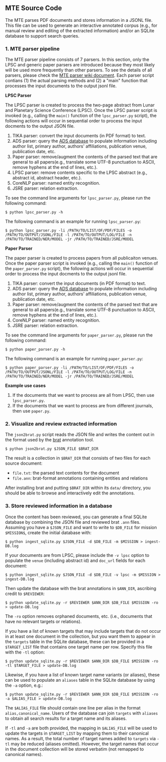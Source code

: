 ## MTE Source Code

The MTE parses PDF documents and stores information in a JSONL file.  This file can be used to generate an interactive annotated corpus (e.g., for manual review and editing of the extracted information) and/or an SQLite database to support search queries.

### 1. MTE parser pipeline

The MTE parser pipeline consists of 7 parsers. In this section, only the LPSC and generic paper parsers are introduced because they most likely will be used more frequently than other parsers. To see the details of all parsers, please check the [MTE parser wiki document](https://github.com/wkiri/MTE/wiki/MTE-Parsers). Each parser script contians (1) the actual parsing methods and (2) a "main" function that processes the input documents to the output jsonl file.   


**LPSC Parser**

The LPSC parser is created to process the two-page abstract from Lunar and Planetary Science Conference (LPSC). Once the LPSC parser script is invoked (e.g., calling the `main()` function of the `lpsc_parser.py` script), the following actions will occur in sequential order to process the input docments to the output JSON file.

1. TIKA parser: convert the input documents (in PDF format) to text.
2. ADS parser: query the [ADS database](https://ui.adsabs.harvard.edu/) to populate information including author list, primary author, authors' affiliations, publication venue, publication date, etc.
3. Paper parser: remove/augment the contents of the parsed text that are general to all papers(e.g., translate some UTF-8 punctuation to ASCII, remove hyphens at the end of lines, etc.).
4. LPSC parser: remove contents specific to the LPSC abstract (e.g., abstract id, abstract header, etc.).
5. CoreNLP parser: named entity recognition. 
6. JSRE parser: relation extraction.

To see the command line arguments for `lpsc_parser.py`, please run the following command:

```Console
$ python lpsc_parser.py -h
```

The following command is an example for running `lpsc_parser.py`:

```Console
$ python lpsc_parser.py -li /PATH/TO/LIST/OF/PDF/FILES -o /PATH/TO/OUTPUT/JSONL/FILE -l /PATH/TO/OUTPUT/LOG/FILE -n /PATH/TO/TRAINED/NER/MODEL -jr /PATH/TO/TRAINED/JSRE/MODEL
```

**Paper Parser** 

The paper parser is created to process papers from all publicaiton venues. Once the paper parser script is invoked (e.g., calling the `main()` function of the `paper_parser.py` script), the following actions will occur in sequential order to process the input docments to the output jsonl file.


1. TIKA parser: convert the input documents (in PDF format) to text.
2. ADS parser: query the [ADS database](https://ui.adsabs.harvard.edu/) to populate information including author list, primary author, authors' affiliations, publication venue, publication date, etc.
3. Paper parser: remove/augment the contents of the parsed text that are general to all papers(e.g., translate some UTF-8 punctuation to ASCII, remove hyphens at the end of lines, etc.).
4. CoreNLP parser: named entity recognition. 
5. JSRE parser: relation extraction.

To see the command line arguments for `paper_parser.py`, please run the following command:

```Console
$ python paper_parser.py -h
```

The following command is an example for running `paper_parser.py`:

```Console
$ python paper_parser.py -li /PATH/TO/LIST/OF/PDF/FILES -o /PATH/TO/OUTPUT/JSONL/FILE -l /PATH/TO/OUTPUT/LOG/FILE -n /PATH/TO/TRAINED/NER/MODEL -jr /PATH/TO/TRAINED/JSRE/MODEL
```

**Example use cases**

1. If the documents that we want to process are all from LPSC, then use `lpsc_parser.py`.
2. If the documents that we want to process are from different journals, then use `paper.py`.

### 2. Visualize and review extracted information

The `json2brat.py` script reads the JSON file and writes the content out in the format used by the [brat](https://brat.nlplab.org/) annotation tool.  

```Console
$ python json2brat.py $JSON_FILE $BRAT_DIR
```

The result is a collection in `$BRAT_DIR` that consists of two files for each source document:
* `file.txt`: the parsed text contents for the document
* `file.ann`: brat-format annotations containing entities and relations

After installing brat and putting `$BRAT_DIR` within its `data/` directory, you should be able to browse and interactively edit the annotations.

### 3. Store reviewed information in a database

Once the content has been reviewed, you can generate a final SQLite database by combining the JSON file and reviewed brat `.ann` files.  Assuming you have a `$JSON_FILE` and want to write to `$DB_FILE` for mission `$MISSION$`, create the initial database with:

```Console
$ python ingest_sqlite.py $JSON_FILE -d $DB_FILE -m $MISSION > ingest-DB.log
```

If your documents are from LPSC, please include the `-v lpsc` option to populate the `venue` (including abstract id) and `doc_url` fields for each document:

```Console
$ python ingest_sqlite.py $JSON_FILE -d $DB_FILE -v lpsc -m $MISSION > ingest-DB.log
```

Then update the database with the brat annotations in `$ANN_DIR`, ascribing credit to `$REVIEWER`:

```Console
$ python update_sqlite.py -r $REVIEWER $ANN_DIR $DB_FILE $MISSION -ro > update-DB.log
```

The `-ro` option removes orphaned documents, etc. (i.e., documents that have no relevant targets or relations).

If you have a list of known targets that may include targets that do not occur in at least one document in the collection, but you want them to appear in the `targets` table in the SQLite database, these can be provided in a `$TARGET_LIST` file that contains one target name per row.  Specify this file with the `-tl` option:

```Console
$ python update_sqlite.py -r $REVIEWER $ANN_DIR $DB_FILE $MISSION -ro -tl $TARGET_FILE > update-DB.log
```

Likewise, if you have a list of known target name variants (or aliases), these can be used to populate an `aliases` table in the SQLite database by using the `-a` option, e.g.:

```Console
$ python update_sqlite.py -r $REVIEWER $ANN_DIR $DB_FILE $MISSION -ro -a $ALIAS_FILE > update-DB.log
```

The `$ALIAS_FILE` file should contain one line per alias in the format `alias,canonical_name`.  Users of the database can join `targets` with `aliases` to obtain all search results for a target name and its aliases.

If `-tl` and `-a` are both provided, the mapping in `$ALIAS_FILE` will be used to update the targets in `$TARGET_LIST` by mapping them to their canonical names.  As a result, the total number of target names added to `targets` via `-tl` may be reduced (aliases omitted).  However, the target names that occur in the document collection will be stored verbatim (not remapped to canonical names).  


